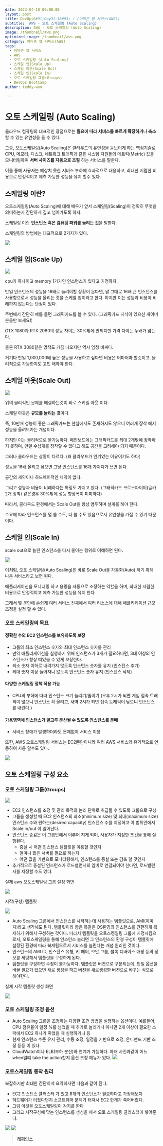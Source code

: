 ```yaml
---
date: 2023-04-18 00:00:00
layout: post
title: DevOps&#91;Day31-1&#93; / [아마존 웹 서비스(AWS)]
subtitle: 'AWS - 오토 스케일링 (Auto Scaling)'
description: AWS - 오토 스케일링 (Auto Scaling)
image: /thumbnail/aws.png
optimized_image: /thumbnail/aws.png
category: 아마존 웹 서비스(AWS)
tags:
  - 아마존 웹 서비스
  - AWS
  - 오토 스케일링 (Auto Scaling)
  - 스케일 업(Scale Up)
  - 스케일 아웃(Scale Out)
  - 스케일 인(Scale In)
  - 오토 스케일링 그룹(Groups)
  - DevOps BootCamp
author: teddy-woo

---
```


# 오토 스케일링 (Auto Scaling)
클라우드 컴퓨팅의 대표적인 장점으로는 **필요에 따라 서비스를 빠르게 확장하거나 축소**할 수 있는 유연성을 들 수 있다.

그중, 오토스케일링(Auto Scaling)은 클라우드의 유연성을 돋보이게 하는 핵심기술로 CPU, 메모리, 디스크, 네트워크 트래픽과 같은 시스템 자원들의 메트릭(Metric) 값을 모니터링하여 **서버 사이즈를 자동으로 조절** 하는 서비스를 말한다.

이를 통해 사용자는 예상치 못한 서비스 부하에 효과적으로 대응하고, 최대한 저렴한 비용으로 안정적이고 예측 가능한 성능을 유지 할수 있다.

## 스케일링 이란?
오토스케일링(Auto Scaling)에 대해 배우기 앞서 스케일링(Scaling)이 정확히 무엇을 의미하는지 간단하게 짚고 넘어가도록 하자.

스케일링 이란 **인스턴스 혹은 컴퓨팅 파워를 늘리는 것**을 말한다.

스케일링의 방법에는 대표적으로 2가지가 있다.

![](https://velog.velcdn.com/images/dnehgus6975/post/59953ad6-8ce3-4bf0-815b-6e0bc9d30bbb/image.png)


## 스케일 업(Scale Up)
![](https://velog.velcdn.com/images/dnehgus6975/post/1aec39fe-d335-4309-9c6e-80ae3796ed75/image.png)


cpu가 하나이고 memory 1기가인 인스턴스가 있다고 가정하자.

만일 인스턴스의 성능을 16배로 늘려야할 상황이 온다면, 말 그대로 16배 큰 인스턴스를 사용함으로서 성능을 올리는 것을 스케일 업이라고 한다. 하지만 이는 성능과 비용이 비례하지 않는다는 단점이 있다.

주변에서 간단히 예를 들면 그래픽카드를 볼 수 있다. (그래픽카드 지식이 있으신 게이머 분들만 보세요!)

GTX 1080과 RTX 2080의 성능 차이는 30%밖에 안되지만 가격 차이는 두배가 넘는다.

물론 RTX 3080같은 명작도 가끔 나오지만 역시 엄청 비싸다.

거기다 만일 1,000,000배 높은 성능을 사용하고 싶다면 비용은 어마어마 할것이고, 물리적으로 가능한지도 고민 해봐야 한다.

## 스케일 아웃(Scale Out)
![](https://velog.velcdn.com/images/dnehgus6975/post/b9dfe502-31b3-418a-9001-0b14044c161b/image.png)


위의 물리적인 문제를 해결하는것이 바로 스케일 아웃 이다.

스케일 아웃은 **규모를 늘리는 것**이다.

즉, 10만배 성능이 좋은 그래픽카드는 현실에서도 존재하지도 않으니 여러개 장착 해서 성능을 올려보자는 개념이다.

하지만 이는 물리적으로 불가능하다. 메인보드에는 그래픽카드를 최대 2개밖에 장착하지 못하며, 만일 수십개를 장착할 수 있다고 해도 공간을 고려해야 되지 때문이다.

그러나 클라우드는 상황이 다르다. (왜 클라우드가 인기있는 이유이기도 하다)

성능을 16배 올리고 싶으면 그냥 인스턴스를 16개 가져다가 쓰면 된다.

공간의 제약이나 하드웨어적인 제약이 없다.

그리고 성능과 비용이 비례하다는 특징도 가지고 있다. (그래픽카드 크로스파이어(글카 2개 장착) 같은경우 30%밖에 성능 향상폭이 미미하다)

따라서, 클라우드 환경에서는 Scale Out을 항상 염두하며 설계를 해야 한다.

수요에 따라 인스턴스를 덜 쓸 수도, 더 쓸 수도 있음으로서 유연성을 가질 수 있기 때문이다.

## 스케일 인(Scale In)
scale out으로 늘린 인스턴스를 다시 줄이는 행위로 이해하면 된다.

![](https://velog.velcdn.com/images/dnehgus6975/post/16d48709-038c-40f3-8346-58a63c681327/image.png)

이처럼, 오토 스케일링(Auto Scaling)은 바로 Scale Out을 자동화(Auto) 하기 위해 나온 서비스라고 보면 된다.

애플리케이션을 모니터링 하고 용량을 자동으로 조정하는 역할을 하며, 최대한 저렴한 비용으로 안정적이고 예측 가능한 성능을 유지 한다.

그래서 몇 분만에 손쉽게 여러 서비스 전체에서 여러 리소스에 대해 애플리케이션 규모 조정을 설정 할 수 있다.

### 오토 스케일링의 목표
#### 정확한 수의 EC2 인스턴스를 보유하도록 보장
- 그룹의 최소 인스턴스 숫자와 최대 인스턴스 숫자를 관리
- 만약 애플리케이션을 실행하기 위해 인스턴스가 3개가 필요하다면, 3대 이상의 인스턴스가 항상 떠있을 수 있게 보장한다.
- 최소 숫자 이하로 내려가지 않도록 인스턴스 숫자를 유지 (인스턴스 추가)
- 최대 숫자 이상 늘어자니 않도록 인스턴스 숫자 유지 (인스턴스 삭제)

#### 다양한 스케일링 정책 적용 가능
- CPU의 부하에 따라 인스턴스 크기 늘리기/줄이기 (오후 2시가 되면 게임 접속 트래픽이 많으니 인스턴스 확 올리고, 새벽 2시가 되면 접속 트래픽이 낮으니 인스턴스를 내린다.)

#### 가용영역에 인스턴스가 골고루 분산될 수 있도록 인스턴스를 분배
- 서비스 장애가 발생하더라도 문제없이 서비스 이용

또한, AWS 오토스케일링 서비스는 EC2뿐만아니라 여러 AWS 서비스와 유기적으로 연동하여 사용 할수도 있다.

![](https://velog.velcdn.com/images/dnehgus6975/post/3a8db305-1e3c-4484-b0d0-a497391a794e/image.png)


## 오토 스케일링 구성 요소
### 오토 스케일링 그룹(Groups)
![](https://velog.velcdn.com/images/dnehgus6975/post/765bfca6-4eb9-4cb0-9248-b0f3e9d32469/image.png)


- EC2 인스턴스를 조정 및 관리 목적의 논리 단위로 취급될 수 있도록 그룹으로 구성
- 그룹을 생성할 때 EC2 인스턴스의 최소(minimum size) 및 최대(maximum size) 인스턴스 수와 원하는(desired capacity) 인스턴스 수를 지정하고 이 범위안에서 Scale in/out 이 일어난다.
- 인스턴스 증감은 이 그룹안에서 이루어 지게 되며, 사용자가 지정한 조건을 통해 실행된다.
	- 증설 시 어떤 인스턴스 템플릿을 이용할 것인지
	- 얼마나 많은 서버를 필요로 하는지
	- 어떤 값을 기반으로 모니터링해서, 인스턴스를 증설 또는 감축 할 것인지
- 추가적으로 증설된 인스턴스가 로드밸런서의 멤버로 연결되어야 한다면, 로드밸런서를 지정할 수도 있다.

실제 aws 오토스케일링 그룹 설정 화면

![](https://velog.velcdn.com/images/dnehgus6975/post/965e51a7-77f6-4e6e-a143-a6fb9576c47c/image.png)


시작(구성) 템플릿

![](https://velog.velcdn.com/images/dnehgus6975/post/3f66183e-c6a6-4d50-b7fb-bdbabfb1ef2f/image.png)

- Auto Scaling 그룹에서 인스턴스를 시작하는데 사용하는 템플릿으로, AMI(이미지)라고 생각해도 된다.
템플릿이라 함은 똑같은 OS환경의 인스턴스를 간편하게 복제하기 위해서 구성하는 것이다.
따라서 템플릿을 오토스켕일링 그룹에 지정시킴으로서, 오토스케일링을 통해 인스턴스 늘리면 그 인스턴스의 환경 구성이 템플릿에 설정된 환경에 따라 복제됨으로서 서비스를 늘린다는 개념 원리인 것이다.
- 인스턴스의 AMI ID, 인스턴스 유형, 키 페어, 보안 그룹, 블록 디바이스 매핑 등의 정보를 세팅해서 템플릿을 구성하게 된다.
- 템플릿을 구성하면 수정이 불가능하다. 템플릿은 버젼으로 구분되는데, 만일 옵션을 바꿀 필요가 있으면 새로 생성을 하고 버젼을 새로생성한 버젼으로 바꾸는 식으로 해야한다.

실제 시작 템플릿 생성 화면

![](https://velog.velcdn.com/images/dnehgus6975/post/7f1609eb-e54a-4b3f-a50b-11195b0d8f6b/image.png)

### 오토 스케일링 조정 옵션
- Auto Scaling 그룹을 조정하는 다양한 조건 방법을 설정하는 옵션이다.
예를들어, CPU 점유율이 일정 %를 넘었을 때 추가로 늘리거나 아니면 2개 이상이 필요한 스택에서 EC2 하나가 죽었을 때 실행하거나 등
- 현재 인스턴스 수준 유지 관리, 수동 조정, 일정을 기반으로 조정, 온디맨드 기반 조정 등등 이 있다.
- CloudWatch이나 ELB(부하 분산)와 연계가 가능하다.
아래 사진과같이 어느 when일떄 take the action할지 옵션 조정 메뉴가 있다.
![](https://velog.velcdn.com/images/dnehgus6975/post/57218ee0-f248-48ea-9845-925910fb1c47/image.png)

### 오토스케일링 동작 원리
복잡하지만 최대한 간단하게 요약하자면 다음과 같이 된다.

- EC2 인스턴스 클러스터 가 있고 8개의 인스턴스가 필요하다고 가정해보자
- 하드웨어가 터졌다던지 소프트웨어 문제가 터져서 EC2 한개가 죽어버렸다.
- 그럼 이것을 오토스케일링이 감지를 한다
- 그리고 시작구성에 맞는 인스턴스를 생성을 해서 오토 스케일링 클러스터에 넣어준다.

![](https://velog.velcdn.com/images/dnehgus6975/post/b3e38438-a6e9-4709-8bfb-2e532acc86f1/image.png)
![](https://velog.velcdn.com/images/dnehgus6975/post/17528c94-e404-49fc-9ad5-9c3d2d5303ae/image.png)

> [레퍼런스](https://inpa.tistory.com/entry/AWS-%F0%9F%93%9A-EC2-%EC%98%A4%ED%86%A0-%EC%8A%A4%EC%BC%80%EC%9D%BC%EB%A7%81-ELB-%EB%A1%9C%EB%93%9C-%EB%B0%B8%EB%9F%B0%EC%84%9C-%EA%B0%9C%EB%85%90-%EA%B5%AC%EC%B6%95-%EC%84%B8%ED%8C%85-%F0%9F%92%AF-%EC%A0%95%EB%A6%AC)

